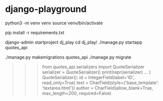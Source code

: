 # django-playground

python3 -m venv venv
source venv/bin/activate

pip install -r requirements.txt

django-admin startproject dj_play
cd dj_play/
./manage.py startapp quotes_api

./manage.py makemigrations quotes_api
./manage.py migrate


>>> from quotes_api.serializers import QuoteSerializer
>>> serializer = QuoteSerializer()
>>> print(repr(serializer)
... )
QuoteSerializer():
    id = IntegerField(label='ID', read_only=True)
    text = CharField(style={'base_template': 'textarea.html'})
    author = CharField(allow_blank=True, max_length=200, required=False)
>>> 